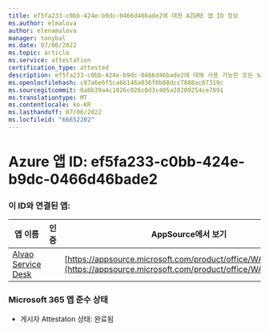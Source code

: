 ```yaml
---
title: ef5fa233-c0bb-424e-b9dc-0466d46bade2에 대한 AZURE 앱 ID 정보
ms.author: elmalova
author: elenamalova
manager: tonybal
ms.date: 07/06/2022
ms.topic: article
ms.service: attestation
certification_type: attested
description: ef5fa233-c0bb-424e-b9dc-0466d46bade2에 대해 사용 가능한 모든 보안 및 규정 준수 정보입니다.
ms.openlocfilehash: c97a6e6f5ca6b146a036f0b88dcc7888ac67319c
ms.sourcegitcommit: 0a0b39a4c1826c026c0d3c405a20209254ce7891
ms.translationtype: MT
ms.contentlocale: ko-KR
ms.lasthandoff: 07/06/2022
ms.locfileid: "66652202"
---
```

# <a name="azure-app-id-ef5fa233-c0bb-424e-b9dc-0466d46bade2"></a>Azure 앱 ID: ef5fa233-c0bb-424e-b9dc-0466d46bade2


### <a name="apps-associated-with-this-id"></a>이 ID와 연결된 앱:
| **앱 이름** | **인증** | **AppSource에서 보기** |
|--------------|---------------|-----------------------|
| [Alvao Service Desk](../forward/WA200002488.md) |  | [https://appsource.microsoft.com/product/office/WA200002488](https://appsource.microsoft.com/product/office/WA200002488) |

### <a name="microsoft-365-app-compliance-status"></a>Microsoft 365 앱 준수 상태
- 게시자 Attestaton 상태: 완료됨

